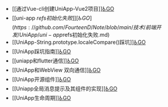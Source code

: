 - [[通过Vue-cli创建UniApp-Vue2项目]][♿GO](https://github.com/FourteenD/Note/blob/main/技术/前端开发/UniApp/通过Vue-cli创建UniApp-Vue2项目.md)
- [[uni-app $refs初始化失败]][♿GO](https://github.com/FourteenD/Note/blob/main/技术/前端开发/UniApp/uni-app%20$refs初始化失败.md)
- [[UniApp-String.prototype.localeCompare()踩坑]][♿GO](https://github.com/FourteenD/Note/blob/main/技术/前端开发/UniApp/UniApp-String.prototype.localeCompare()踩坑.md)
- [[UniApp踩坑指南]][♿GO](https://github.com/FourteenD/Note/blob/main/技术/前端开发/UniApp/UniApp踩坑指南.md)
- [[uniapp和flutter通信]][♿GO](https://github.com/FourteenD/Note/blob/main/技术/前端开发/UniApp/uniapp和flutter通信.md)
- [[UniApp和WebView 双向通信]][♿GO](https://github.com/FourteenD/Note/blob/main/技术/前端开发/UniApp/UniApp和WebView%20双向通信.md)
- [[UniApp开源组件]][♿GO](https://github.com/FourteenD/Note/blob/main/技术/前端开发/UniApp/UniApp开源组件.md)
- [[Uniapp全局消息提示及其组件的实现]][♿GO](https://github.com/FourteenD/Note/blob/main/技术/前端开发/UniApp/Uniapp全局消息提示及其组件的实现.md)
- [[UniApp生命周期]][♿GO](https://github.com/FourteenD/Note/blob/main/技术/前端开发/UniApp/UniApp生命周期.md)
